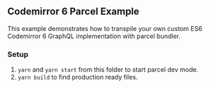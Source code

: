 ## Codemirror 6 Parcel Example

This example demonstrates how to transpile your own custom ES6 Codemirror 6
GraphQL implementation with parcel bundler.

### Setup

1. `yarn` and `yarn start` from this folder to start parcel dev mode.
1. `yarn build` to find production ready files.
